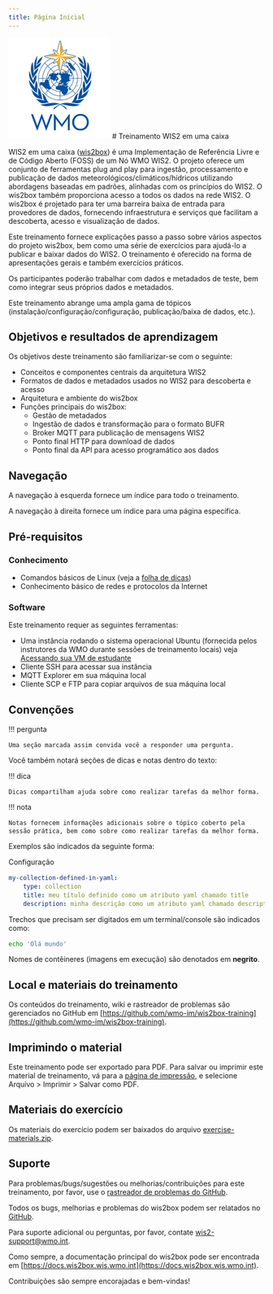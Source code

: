 ```yaml
---
title: Página Inicial
---
```


<img alt="Logotipo da WMO" src="assets/img/wmo-logo.png" width="200">
# Treinamento WIS2 em uma caixa

WIS2 em uma caixa ([wis2box](https://docs.wis2box.wis.wmo.int)) é uma Implementação de Referência Livre e de Código Aberto (FOSS) de um Nó WMO WIS2. O projeto oferece um conjunto de ferramentas plug and play para ingestão, processamento e publicação de dados meteorológicos/climáticos/hídricos utilizando abordagens baseadas em padrões, alinhadas com os princípios do WIS2. O wis2box também proporciona acesso a todos os dados na rede WIS2. O wis2box é projetado para ter uma barreira baixa de entrada para provedores de dados, fornecendo infraestrutura e serviços que facilitam a descoberta, acesso e visualização de dados.

Este treinamento fornece explicações passo a passo sobre vários aspectos do projeto wis2box, bem como uma série de exercícios
para ajudá-lo a publicar e baixar dados do WIS2. O treinamento é oferecido na forma de apresentações gerais e também
exercícios práticos.

Os participantes poderão trabalhar com dados e metadados de teste, bem como integrar seus próprios dados e metadados.

Este treinamento abrange uma ampla gama de tópicos (instalação/configuração/configuração, publicação/baixa de dados, etc.).

## Objetivos e resultados de aprendizagem

Os objetivos deste treinamento são familiarizar-se com o seguinte:

- Conceitos e componentes centrais da arquitetura WIS2
- Formatos de dados e metadados usados no WIS2 para descoberta e acesso
- Arquitetura e ambiente do wis2box
- Funções principais do wis2box:
    - Gestão de metadados
    - Ingestão de dados e transformação para o formato BUFR
    - Broker MQTT para publicação de mensagens WIS2
    - Ponto final HTTP para download de dados
    - Ponto final da API para acesso programático aos dados

## Navegação

A navegação à esquerda fornece um índice para todo o treinamento.

A navegação à direita fornece um índice para uma página específica.

## Pré-requisitos

### Conhecimento

- Comandos básicos de Linux (veja a [folha de dicas](cheatsheets/linux.md))
- Conhecimento básico de redes e protocolos da Internet

### Software

Este treinamento requer as seguintes ferramentas:

- Uma instância rodando o sistema operacional Ubuntu (fornecida pelos instrutores da WMO durante sessões de treinamento locais) veja [Acessando sua VM de estudante](practical-sessions/accessing-your-student-vm.md#introduction)
- Cliente SSH para acessar sua instância
- MQTT Explorer em sua máquina local
- Cliente SCP e FTP para copiar arquivos de sua máquina local

## Convenções

!!! pergunta

    Uma seção marcada assim convida você a responder uma pergunta.

Você também notará seções de dicas e notas dentro do texto:

!!! dica

    Dicas compartilham ajuda sobre como realizar tarefas da melhor forma.

!!! nota

    Notas fornecem informações adicionais sobre o tópico coberto pela sessão prática, bem como sobre como realizar tarefas da melhor forma.

Exemplos são indicados da seguinte forma:

Configuração
``` {.yaml linenums="1"}
my-collection-defined-in-yaml:
    type: collection
    title: meu título definido como um atributo yaml chamado title
    description: minha descrição como um atributo yaml chamado description
```

Trechos que precisam ser digitados em um terminal/console são indicados como:

```bash
echo 'Olá mundo'
```

Nomes de contêineres (imagens em execução) são denotados em **negrito**.

## Local e materiais do treinamento

Os conteúdos do treinamento, wiki e rastreador de problemas são gerenciados no GitHub em [https://github.com/wmo-im/wis2box-training](https://github.com/wmo-im/wis2box-training).

## Imprimindo o material

Este treinamento pode ser exportado para PDF. Para salvar ou imprimir este material de treinamento, vá para a [página de impressão](print_page), e selecione
Arquivo > Imprimir > Salvar como PDF.

## Materiais do exercício

Os materiais do exercício podem ser baixados do arquivo [exercise-materials.zip](/exercise-materials.zip).

## Suporte

Para problemas/bugs/sugestões ou melhorias/contribuições para este treinamento, por favor, use o [rastreador de problemas do GitHub](https://github.com/wmo-im/wis2box-training/issues).

Todos os bugs, melhorias e problemas do wis2box podem ser relatados no [GitHub](https://github.com/wmo-im/wis2box/issues).

Para suporte adicional ou perguntas, por favor, contate wis2-support@wmo.int.

Como sempre, a documentação principal do wis2box pode ser encontrada em [https://docs.wis2box.wis.wmo.int](https://docs.wis2box.wis.wmo.int).

Contribuições são sempre encorajadas e bem-vindas!